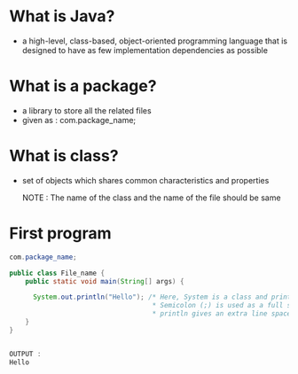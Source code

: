 # What is Java?
- a high-level, class-based, object-oriented programming language that is designed to have as few implementation dependencies as possible

# What is a package?
- a library to store all the related files
- given as : com.package_name;

# What is class?
- set of objects which shares common characteristics and properties

  NOTE :
  The name of the class and the name of the file should be same

# First program

```java
com.package_name;

public class File_name {
    public static void main(String[] args) {

      System.out.println("Hello"); /* Here, System is a class and println is a function inside this class that is being used as a method
                                    * Semicolon (;) is used as a full stop after every line
                                    * println gives an extra line space after output where as print does not */
    }
}


OUTPUT :
Hello
